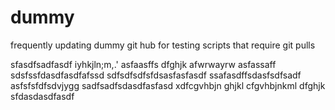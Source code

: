 # dummy
frequently updating dummy git hub for testing scripts that require git pulls

sfasdfsadfasdf
iyhkjln;m,.'
asfaasffs
dfghjk
afwrwayrw
asfassaff
sdsfssfdasdfasdfafssd
sdfsdfsdfsfdsasfasfasdf
ssafasdffsdasfsdfsadf
asfsfsfdfsdvjygg
sadfsadfsdasdfasfasd
xdfcgvhbjn
ghjkl
cfgvhbjnkml
dfghjk
sfdasdasdfasdf
